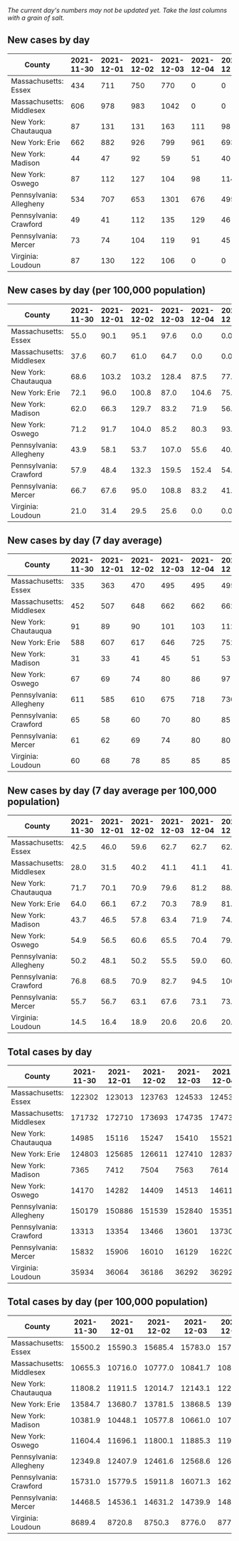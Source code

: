 _The current day's numbers may not be updated yet. Take the last columns with a grain of salt._
## New cases by day

| County | 2021-11-30 | 2021-12-01 | 2021-12-02 | 2021-12-03 | 2021-12-04 | 2021-12-05 | 2021-12-06 |
| --- | --- | --- | --- | --- | --- | --- | --- |
| Massachusetts: Essex | 434 | 711 | 750 | 770 | 0 | 0 |  |
| Massachusetts: Middlesex | 606 | 978 | 983 | 1042 | 0 | 0 |  |
| New York: Chautauqua | 87 | 131 | 131 | 163 | 111 | 98 |  |
| New York: Erie | 662 | 882 | 926 | 799 | 961 | 693 |  |
| New York: Madison | 44 | 47 | 92 | 59 | 51 | 40 |  |
| New York: Oswego | 87 | 112 | 127 | 104 | 98 | 114 |  |
| Pennsylvania: Allegheny | 534 | 707 | 653 | 1301 | 676 | 495 |  |
| Pennsylvania: Crawford | 49 | 41 | 112 | 135 | 129 | 46 |  |
| Pennsylvania: Mercer | 73 | 74 | 104 | 119 | 91 | 45 |  |
| Virginia: Loudoun | 87 | 130 | 122 | 106 | 0 | 0 |  |

## New cases by day (per 100,000 population)

| County | 2021-11-30 | 2021-12-01 | 2021-12-02 | 2021-12-03 | 2021-12-04 | 2021-12-05 | 2021-12-06 |
| --- | --- | --- | --- | --- | --- | --- | --- |
| Massachusetts: Essex | 55.0 | 90.1 | 95.1 | 97.6 | 0.0 | 0.0 |  |
| Massachusetts: Middlesex | 37.6 | 60.7 | 61.0 | 64.7 | 0.0 | 0.0 |  |
| New York: Chautauqua | 68.6 | 103.2 | 103.2 | 128.4 | 87.5 | 77.2 |  |
| New York: Erie | 72.1 | 96.0 | 100.8 | 87.0 | 104.6 | 75.4 |  |
| New York: Madison | 62.0 | 66.3 | 129.7 | 83.2 | 71.9 | 56.4 |  |
| New York: Oswego | 71.2 | 91.7 | 104.0 | 85.2 | 80.3 | 93.4 |  |
| Pennsylvania: Allegheny | 43.9 | 58.1 | 53.7 | 107.0 | 55.6 | 40.7 |  |
| Pennsylvania: Crawford | 57.9 | 48.4 | 132.3 | 159.5 | 152.4 | 54.4 |  |
| Pennsylvania: Mercer | 66.7 | 67.6 | 95.0 | 108.8 | 83.2 | 41.1 |  |
| Virginia: Loudoun | 21.0 | 31.4 | 29.5 | 25.6 | 0.0 | 0.0 |  |

## New cases by day (7 day average)

| County | 2021-11-30 | 2021-12-01 | 2021-12-02 | 2021-12-03 | 2021-12-04 | 2021-12-05 | 2021-12-06 |
| --- | --- | --- | --- | --- | --- | --- | --- |
| Massachusetts: Essex | 335 | 363 | 470 | 495 | 495 | 495 |  |
| Massachusetts: Middlesex | 452 | 507 | 648 | 662 | 662 | 662 |  |
| New York: Chautauqua | 91 | 89 | 90 | 101 | 103 | 112 |  |
| New York: Erie | 588 | 607 | 617 | 646 | 725 | 752 |  |
| New York: Madison | 31 | 33 | 41 | 45 | 51 | 53 |  |
| New York: Oswego | 67 | 69 | 74 | 80 | 86 | 97 |  |
| Pennsylvania: Allegheny | 611 | 585 | 610 | 675 | 718 | 730 |  |
| Pennsylvania: Crawford | 65 | 58 | 60 | 70 | 80 | 85 |  |
| Pennsylvania: Mercer | 61 | 62 | 69 | 74 | 80 | 80 |  |
| Virginia: Loudoun | 60 | 68 | 78 | 85 | 85 | 85 |  |

## New cases by day (7 day average per 100,000 population)

| County | 2021-11-30 | 2021-12-01 | 2021-12-02 | 2021-12-03 | 2021-12-04 | 2021-12-05 | 2021-12-06 |
| --- | --- | --- | --- | --- | --- | --- | --- |
| Massachusetts: Essex | 42.5 | 46.0 | 59.6 | 62.7 | 62.7 | 62.7 |  |
| Massachusetts: Middlesex | 28.0 | 31.5 | 40.2 | 41.1 | 41.1 | 41.1 |  |
| New York: Chautauqua | 71.7 | 70.1 | 70.9 | 79.6 | 81.2 | 88.3 |  |
| New York: Erie | 64.0 | 66.1 | 67.2 | 70.3 | 78.9 | 81.9 |  |
| New York: Madison | 43.7 | 46.5 | 57.8 | 63.4 | 71.9 | 74.7 |  |
| New York: Oswego | 54.9 | 56.5 | 60.6 | 65.5 | 70.4 | 79.4 |  |
| Pennsylvania: Allegheny | 50.2 | 48.1 | 50.2 | 55.5 | 59.0 | 60.0 |  |
| Pennsylvania: Crawford | 76.8 | 68.5 | 70.9 | 82.7 | 94.5 | 100.4 |  |
| Pennsylvania: Mercer | 55.7 | 56.7 | 63.1 | 67.6 | 73.1 | 73.1 |  |
| Virginia: Loudoun | 14.5 | 16.4 | 18.9 | 20.6 | 20.6 | 20.6 |  |

## Total cases by day

| County | 2021-11-30 | 2021-12-01 | 2021-12-02 | 2021-12-03 | 2021-12-04 | 2021-12-05 | 2021-12-06 |
| --- | --- | --- | --- | --- | --- | --- | --- |
| Massachusetts: Essex | 122302 | 123013 | 123763 | 124533 | 124533 | 124533 |  |
| Massachusetts: Middlesex | 171732 | 172710 | 173693 | 174735 | 174735 | 174735 |  |
| New York: Chautauqua | 14985 | 15116 | 15247 | 15410 | 15521 | 15619 |  |
| New York: Erie | 124803 | 125685 | 126611 | 127410 | 128371 | 129064 |  |
| New York: Madison | 7365 | 7412 | 7504 | 7563 | 7614 | 7654 |  |
| New York: Oswego | 14170 | 14282 | 14409 | 14513 | 14611 | 14725 |  |
| Pennsylvania: Allegheny | 150179 | 150886 | 151539 | 152840 | 153516 | 154011 |  |
| Pennsylvania: Crawford | 13313 | 13354 | 13466 | 13601 | 13730 | 13776 |  |
| Pennsylvania: Mercer | 15832 | 15906 | 16010 | 16129 | 16220 | 16265 |  |
| Virginia: Loudoun | 35934 | 36064 | 36186 | 36292 | 36292 | 36292 |  |

## Total cases by day (per 100,000 population)

| County | 2021-11-30 | 2021-12-01 | 2021-12-02 | 2021-12-03 | 2021-12-04 | 2021-12-05 | 2021-12-06 |
| --- | --- | --- | --- | --- | --- | --- | --- |
| Massachusetts: Essex | 15500.2 | 15590.3 | 15685.4 | 15783.0 | 15783.0 | 15783.0 |  |
| Massachusetts: Middlesex | 10655.3 | 10716.0 | 10777.0 | 10841.7 | 10841.7 | 10841.7 |  |
| New York: Chautauqua | 11808.2 | 11911.5 | 12014.7 | 12143.1 | 12230.6 | 12307.8 |  |
| New York: Erie | 13584.7 | 13680.7 | 13781.5 | 13868.5 | 13973.1 | 14048.5 |  |
| New York: Madison | 10381.9 | 10448.1 | 10577.8 | 10661.0 | 10732.9 | 10789.2 |  |
| New York: Oswego | 11604.4 | 11696.1 | 11800.1 | 11885.3 | 11965.5 | 12058.9 |  |
| Pennsylvania: Allegheny | 12349.8 | 12407.9 | 12461.6 | 12568.6 | 12624.2 | 12664.9 |  |
| Pennsylvania: Crawford | 15731.0 | 15779.5 | 15911.8 | 16071.3 | 16223.8 | 16278.1 |  |
| Pennsylvania: Mercer | 14468.5 | 14536.1 | 14631.2 | 14739.9 | 14823.1 | 14864.2 |  |
| Virginia: Loudoun | 8689.4 | 8720.8 | 8750.3 | 8776.0 | 8776.0 | 8776.0 |  |
